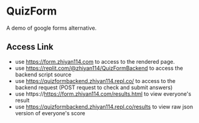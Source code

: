 # QuizForm
A demo of google forms alternative.
## Access Link
* use https://form.zhiyan114.com to access to the rendered page.
* use https://replit.com/@zhiyan114/QuizFormBackend to access the backend script source
* use https://quizformbackend.zhiyan114.repl.co/ to access to the backend request (POST request to check and submit answers)
* use https://https://form.zhiyan114.com/results.html to view everyone's result
* use https://quizformbackend.zhiyan114.repl.co/results to view raw json version of everyone's score
